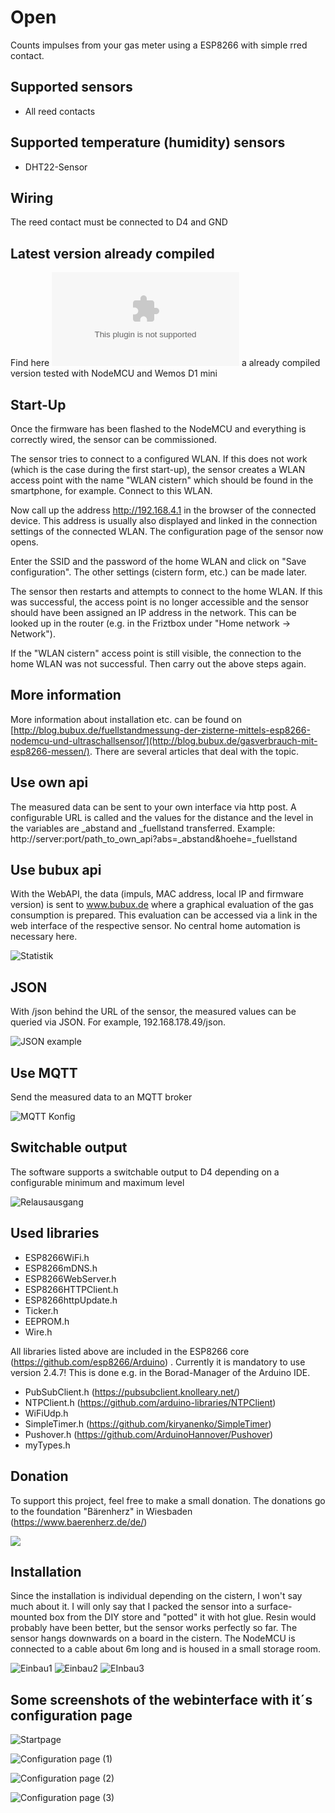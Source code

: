 # Open
Counts impulses from your gas meter using a ESP8266 with simple rred contact. 

## Supported sensors

- All reed contacts

## Supported temperature (humidity) sensors

- DHT22-Sensor


## Wiring

The reed contact must be connected to D4 and GND

## Latest version already compiled

Find here ![Version 1030](https://github.com/diefenbecker/zisternenmessung/blob/main/opencistern_1030.bin?raw=true) a already compiled version tested with NodeMCU and Wemos D1 mini

## Start-Up

Once the firmware has been flashed to the NodeMCU and everything is correctly wired, the sensor can be commissioned.

The sensor tries to connect to a configured WLAN. If this does not work (which is the case during the first start-up), the sensor creates a WLAN access point with the name "WLAN cistern" which should be found in the smartphone, for example. Connect to this WLAN.

Now call up the address http://192.168.4.1 in the browser of the connected device. This address is usually also displayed and linked in the connection settings of the connected WLAN. The configuration page of the sensor now opens.

Enter the SSID and the password of the home WLAN and click on "Save configuration". The other settings (cistern form, etc.) can be made later.

The sensor then restarts and attempts to connect to the home WLAN. If this was successful, the access point is no longer accessible and the sensor should have been assigned an IP address in the network. This can be looked up in the router (e.g. in the Friztbox under "Home network -> Network").

If the "WLAN cistern" access point is still visible, the connection to the home WLAN was not successful. Then carry out the above steps again.


## More information

More information about installation etc. can be found on [http://blog.bubux.de/fuellstandmessung-der-zisterne-mittels-esp8266-nodemcu-und-ultraschallsensor/](http://blog.bubux.de/gasverbrauch-mit-esp8266-messen/). There are several articles that deal with the topic.


## Use own api

The measured data can be sent to your own interface via http post. A configurable URL is called and the values for the distance and the level in the variables are _abstand and _fuellstand transferred. Example: http://server:port/path_to_own_api?abs=_abstand&hoehe=_fuellstand

## Use bubux api

With the WebAPI, the data (impuls, MAC address, local IP and firmware version) is sent to www.bubux.de where a graphical evaluation of the gas consumption is prepared. This evaluation can be accessed via a link in the web interface of the respective sensor. No central home automation is necessary here.

![Statistik](https://github.com/diefenbecker/opengasmeter/screenshots/gas_auswertung.PNG)

## JSON
  
With /json behind the URL of the sensor, the measured values can be queried via JSON. For example, 192.168.178.49/json.

![JSON example](https://github.com/diefenbecker/zisternenmessung/blob/main/screenshots/json.PNG?raw=true)
  
## Use MQTT

Send the measured data to an MQTT broker

![MQTT Konfig](https://github.com/diefenbecker/screenshots/gas_mqtt.PNG)


## Switchable output

The software supports a switchable output to D4 depending on a configurable minimum and maximum level

![Relausausgang](https://github.com/diefenbecker/opengasmeter/zisternenmessung/blob/main/screenshots/relais.PNG?raw=true)

## Used libraries

- ESP8266WiFi.h
- ESP8266mDNS.h
- ESP8266WebServer.h
- ESP8266HTTPClient.h
- ESP8266httpUpdate.h
- Ticker.h
- EEPROM.h
- Wire.h

All libraries listed above are included in the ESP8266 core (https://github.com/esp8266/Arduino) . Currently it is mandatory to use version 2.4.7! This is done e.g. in the Borad-Manager of the Arduino IDE.

- PubSubClient.h (https://pubsubclient.knolleary.net/)
- NTPClient.h (https://github.com/arduino-libraries/NTPClient)
- WiFiUdp.h
- SimpleTimer.h (https://github.com/kiryanenko/SimpleTimer)
- Pushover.h (https://github.com/ArduinoHannover/Pushover)
- myTypes.h

## Donation

To support this project, feel free to make a small donation. The donations go to the foundation "Bärenherz" in Wiesbaden (https://www.baerenherz.de/de/)

[![](https://www.paypalobjects.com/en_US/i/btn/btn_donateCC_LG.gif)](https://www.paypal.com/donate/?hosted_button_id=2GUA7DMLQRAUY)

## Installation

Since the installation is individual depending on the cistern, I won't say much about it. I will only say that I packed the sensor into a surface-mounted box from the DIY store and "potted" it with hot glue. Resin would probably have been better, but the sensor works perfectly so far. The sensor hangs downwards on a board in the cistern. The NodeMCU is connected to a cable about 6m long and is housed in a small storage room.

![Einbau1](https://github.com/diefenbecker/zisternenmessung/blob/main/screenshots/einbau1.PNG?raw=true)
![Einbau2](https://github.com/diefenbecker/zisternenmessung/blob/main/screenshots/einbau2.PNG?raw=true)
![EInbau3](https://github.com/diefenbecker/zisternenmessung/blob/main/screenshots/einbau3.PNG?raw=true)

## Some screenshots of the webinterface with it´s configuration page

![Startpage](https://github.com/diefenbecker/zisternenmessung/blob/main/screenshots/startseite.PNG?raw=true)

![Configuration page (1)](https://github.com/diefenbecker/zisternenmessung/blob/main/screenshots/konfig1.PNG?raw=true)

![Configuration page (2)](https://github.com/diefenbecker/zisternenmessung/blob/main/screenshots/konfig2.PNG?raw=true)

![Configuration page (3)](https://github.com/diefenbecker/zisternenmessung/blob/main/screenshots/konfig3.PNG?raw=true)
